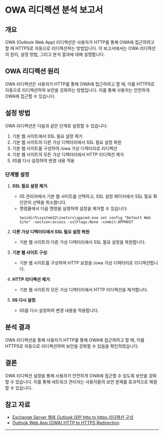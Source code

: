 # OWA 리디렉션 분석 보고서

## 개요
OWA (Outlook Web App) 리디렉션은 사용자가 HTTP를 통해 OWA에 접근하려고 할 때 HTTPS로 자동으로 리디렉션하는 방법입니다. 이 보고서에서는 OWA 리디렉션의 원리, 설정 방법, 그리고 분석 결과에 대해 설명합니다.

## OWA 리디렉션 원리
OWA 리디렉션은 사용자가 HTTP를 통해 OWA에 접근하려고 할 때, 이를 HTTPS로 자동으로 리디렉션하여 보안을 강화하는 방법입니다. 이를 통해 사용자는 안전하게 OWA에 접근할 수 있습니다.

## 설정 방법
OWA 리디렉션은 다음과 같은 단계로 설정할 수 있습니다:
1. 기본 웹 사이트에서 SSL 필요 설정 제거
2. 기본 웹 사이트의 다른 가상 디렉터리에서 SSL 필요 설정 복원
3. 기본 웹 사이트를 구성하여 /owa 가상 디렉터리로 리디렉션
4. 기본 웹 사이트의 모든 가상 디렉터리에서 HTTP 리디렉션 제거
5. IIS를 다시 설정하여 변경 내용 적용

### 단계별 설정
1. **SSL 필요 설정 제거**:
   - IIS 관리자에서 기본 웹 사이트를 선택하고, SSL 설정 페이지에서 SSL 필요 확인란의 선택을 취소합니다.
   - 명령줄에서 다음 명령을 실행하여 설정을 제거할 수 있습니다:
     ```shell
     %windir%\system32\inetsrv\appcmd.exe set config "Default Web Site" -section:access -sslFlags:None -commit:APPHOST
     ```

2. **다른 가상 디렉터리에서 SSL 필요 설정 복원**:
   - 기본 웹 사이트의 다른 가상 디렉터리에서 SSL 필요 설정을 복원합니다.

3. **기본 웹 사이트 구성**:
   - 기본 웹 사이트를 구성하여 HTTP 요청을 /owa 가상 디렉터리로 리디렉션합니다.

4. **HTTP 리디렉션 제거**:
   - 기본 웹 사이트의 모든 가상 디렉터리에서 HTTP 리디렉션을 제거합니다.

5. **IIS 다시 설정**:
   - IIS를 다시 설정하여 변경 내용을 적용합니다.

## 분석 결과
OWA 리디렉션을 통해 사용자가 HTTP를 통해 OWA에 접근하려고 할 때, 이를 HTTPS로 자동으로 리디렉션하여 보안을 강화할 수 있음을 확인하였습니다.

## 결론
OWA 리디렉션 설정을 통해 사용자가 안전하게 OWA에 접근할 수 있도록 보안을 강화할 수 있습니다. 이를 통해 네트워크 관리자는 사용자들의 보안 문제를 효과적으로 해결할 수 있습니다.

## 참고 자료
- [Exchange Server 웹용 Outlook 대한 http to https 리디렉션 구성](https://learn.microsoft.com/ko-kr/exchange/clients/outlook-on-the-web/http-to-https-redirection?view=exchserver-2019)
- [Outlook Web App (OWA) HTTP to HTTPS Redirection](https://itblog.ldlnet.net/index.php/2019/10/07/outlook-web-app-owa-http-to-https-redirection/)

---
